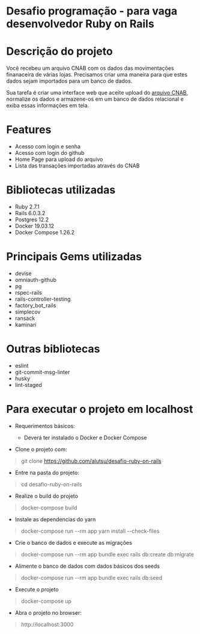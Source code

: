 # Desafio programação - para vaga desenvolvedor Ruby on Rails

# Descrição do projeto

Você recebeu um arquivo CNAB com os dados das movimentações finanaceira de várias lojas.
Precisamos criar uma maneira para que estes dados sejam importados para um banco de dados.

Sua tarefa é criar uma interface web que aceite upload do [arquivo CNAB](https://github.com/ByCodersTec/desafio-ruby-on-rails/blob/master/CNAB.txt), normalize os dados e armazene-os em um banco de dados relacional e exiba essas informações em tela.

# Features
* Acesso com login e senha
* Acesso com login do github
* Home Page para upload do arquivo
* Lista das transações importadas através do CNAB

# Bibliotecas utilizadas
* Ruby 2.7.1
* Rails 6.0.3.2
* Postgres 12.2
* Docker 19.03.12
* Docker Compose 1.26.2

# Principais Gems utilizadas
* devise
* omniauth-github
* pg
* rspec-rails
* rails-controller-testing
* factory_bot_rails
* simplecov
* ransack
* kaminari

# Outras bibliotecas
* eslint
* git-commit-msg-linter
* husky
* lint-staged

# Para executar o projeto em localhost
* Requerimentos básicos:
  - Deverá ter instalado o Docker e Docker Compose

* Clone o projeto com:
> git clone https://github.com/alutsu/desafio-ruby-on-rails

* Entre na pasta do projeto:
> cd desafio-ruby-on-rails

* Realize o build do projeto
> docker-compose build

* Instale as dependencias do yarn
> docker-compose run --rm app yarn install --check-files

* Crie o banco de dados e execute as migrações
> docker-compose run --rm app bundle exec rails db:create db:migrate

* Alimente o banco de dados com dados básicos dos seeds
> docker-compose run --rm app bundle exec rails db:seed

* Execute o projeto
> docker-compose up

* Abra o projeto no browser:
> http://localhost:3000